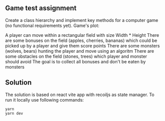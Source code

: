 ## Game test assignment

Create a class hierarchy and implement key methods for a computer game (no functional requirements yet). Game's plot:


A player can move within a rectangular field with size Width * Height
There are some bonuses on the field (apples, cherries, bananas) which could be picked up by a player and give them score points
There are some monsters (wolves, bears) hunting the player and move using an algoritm
There are some obstacles on the field (stones, trees) which player and monster should avoid
The goal is to collect all bonuses and don't be eaten by monsters

## Solution

The solution is based on react vite app with recoiljs as state manager. To run it locally use following commands:

```shell
yarn
yarn dev
```

